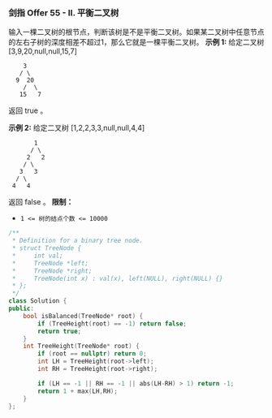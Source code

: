 ### 剑指 Offer 55 - II. 平衡二叉树
输入一棵二叉树的根节点，判断该树是不是平衡二叉树。如果某二叉树中任意节点的左右子树的深度相差不超过1，那么它就是一棵平衡二叉树。
**示例 1:**
给定二叉树 [3,9,20,null,null,15,7]
```
    3
   / \
  9  20
    /  \
   15   7
```
返回 true 。

**示例 2:**
给定二叉树 [1,2,2,3,3,null,null,4,4]
```
       1
      / \
     2   2
    / \
   3   3
  / \
 4   4
```
返回 false 。
**限制：**
* `1 <= 树的结点个数 <= 10000`

```cpp
/**
 * Definition for a binary tree node.
 * struct TreeNode {
 *     int val;
 *     TreeNode *left;
 *     TreeNode *right;
 *     TreeNode(int x) : val(x), left(NULL), right(NULL) {}
 * };
 */
class Solution {
public:
    bool isBalanced(TreeNode* root) {
        if (TreeHeight(root) == -1) return false;
        return true;
    }
    int TreeHeight(TreeNode* root) {
        if (root == nullptr) return 0;
        int LH = TreeHeight(root->left);
        int RH = TreeHeight(root->right);

        if (LH == -1 || RH == -1 || abs(LH-RH) > 1) return -1;
        return 1 + max(LH,RH);
    }
};
```